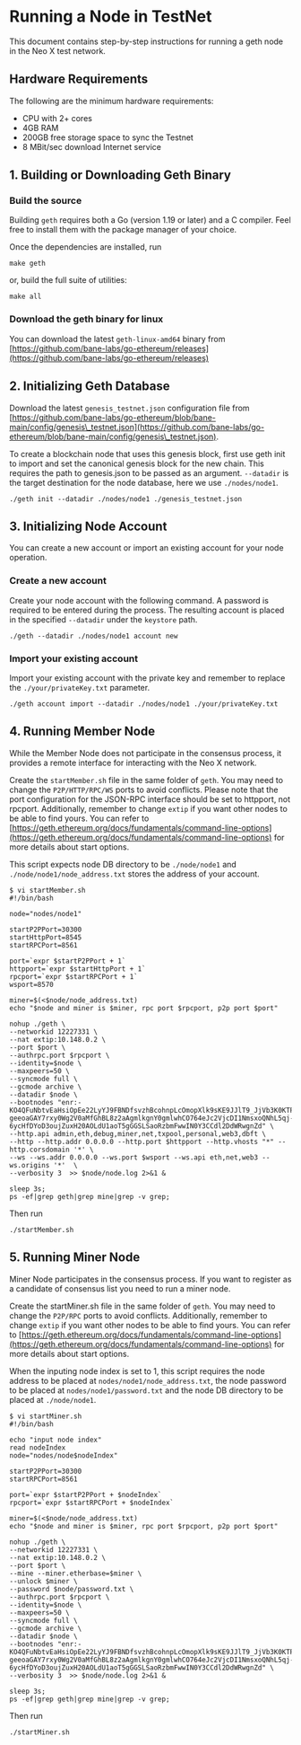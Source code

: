 # Running a Node in TestNet

This document contains step-by-step instructions for running a geth node in the Neo X test network.

## Hardware Requirements

The following are the minimum hardware requirements:

* CPU with 2+ cores
* 4GB RAM
* 200GB free storage space to sync the Testnet
* 8 MBit/sec download Internet service

## 1. Building or Downloading Geth Binary

### Build the source

Building `geth` requires both a Go (version 1.19 or later) and a C compiler. Feel free to install them with the package manager of your choice.

Once the dependencies are installed, run

```
make geth
```

or, build the full suite of utilities:

```
make all
```

### Download the geth binary for linux

You can download the latest `geth-linux-amd64` binary from [https://github.com/bane-labs/go-ethereum/releases](https://github.com/bane-labs/go-ethereum/releases)

## 2. Initializing Geth Database

Download the latest `genesis_testnet.json` configuration file from [https://github.com/bane-labs/go-ethereum/blob/bane-main/config/genesis\_testnet.json](https://github.com/bane-labs/go-ethereum/blob/bane-main/config/genesis\_testnet.json).

To create a blockchain node that uses this genesis block, first use geth init to import and set the canonical genesis block for the new chain. This requires the path to genesis.json to be passed as an argument. `--datadir` is the target destination for the node database, here we use `./nodes/node1`.

```
./geth init --datadir ./nodes/node1 ./genesis_testnet.json
```

## 3. Initializing Node Account

You can create a new account or import an existing account for your node operation.

### Create a new account

Create your node account with the following command. A password is required to be entered during the process. The resulting account is placed in the specified `--datadir` under the `keystore` path.

```
./geth --datadir ./nodes/node1 account new
```

### Import your existing account

Import your existing account with the private key and remember to replace the `./your/privateKey.txt` parameter.

```
./geth account import --datadir ./nodes/node1 ./your/privateKey.txt
```

## 4. Running Member Node

While the Member Node does not participate in the consensus process, it provides a remote interface for interacting with the Neo X network.

Create the `startMember.sh` file in the same folder of `geth`. You may need to change the `P2P/HTTP/RPC/WS` ports to avoid conflicts. Please note that the port configuration for the JSON-RPC interface should be set to httpport, not rpcport. Additionally, remember to change `extip` if you want other nodes to be able to find yours. You can refer to [https://geth.ethereum.org/docs/fundamentals/command-line-options](https://geth.ethereum.org/docs/fundamentals/command-line-options) for more details about start options.

This script expects node DB directory to be `./node/node1` and `./node/node1/node_address.txt` stores the address of your account.

```
$ vi startMember.sh
#!/bin/bash

node="nodes/node1"

startP2PPort=30300
startHttpPort=8545
startRPCPort=8561

port=`expr $startP2PPort + 1`
httpport=`expr $startHttpPort + 1`
rpcport=`expr $startRPCPort + 1`
wsport=8570

miner=$(<$node/node_address.txt)
echo "$node and miner is $miner, rpc port $rpcport, p2p port $port"

nohup ./geth \
--networkid 12227331 \
--nat extip:10.148.0.2 \
--port $port \
--authrpc.port $rpcport \
--identity=$node \
--maxpeers=50 \
--syncmode full \
--gcmode archive \
--datadir $node \
--bootnodes "enr:-KO4QFuNbtvEaHsiOpEe22LyYJ9FBNDfsvzhBcohnpLcOmopXlk9sKE9JJlT9_JjVb3K0KTPvfNjjArb8c8Qe-geeoaGAY7rxy0Wg2V0aMfGhBL8z2aAgmlkgnY0gmlwhCO764eJc2VjcDI1NmsxoQNhL5qj-6ycHfDYoD3oujZuxH20AOLdU1aoT5gGGSLSaoRzbmFwwIN0Y3CCdl2DdWRwgnZd" \
--http.api admin,eth,debug,miner,net,txpool,personal,web3,dbft \
--http --http.addr 0.0.0.0 --http.port $httpport --http.vhosts "*" --http.corsdomain '*' \
--ws --ws.addr 0.0.0.0 --ws.port $wsport --ws.api eth,net,web3 --ws.origins '*'  \
--verbosity 3  >> $node/node.log 2>&1 &

sleep 3s;
ps -ef|grep geth|grep mine|grep -v grep;
```

Then run

```
./startMember.sh
```

## 5. Running Miner Node

Miner Node participates in the consensus process. If you want to register as a candidate of consensus list you need to run a miner node.

Create the startMiner.sh file in the same folder of `geth`. You may need to change the `P2P/RPC` ports to avoid conflicts. Additionally, remember to change `extip` if you want other nodes to be able to find yours. You can refer to [https://geth.ethereum.org/docs/fundamentals/command-line-options](https://geth.ethereum.org/docs/fundamentals/command-line-options) for more details about start options.

When the inputing node index is set to 1, this script requires the node address to be placed at `nodes/node1/node_address.txt`, the node password to be placed at `nodes/node1/password.txt` and the node DB directory to be placed at `./node/node1`.

```
$ vi startMiner.sh
#!/bin/bash

echo "input node index"
read nodeIndex
node="nodes/node$nodeIndex"

startP2PPort=30300
startRPCPort=8561

port=`expr $startP2PPort + $nodeIndex`
rpcport=`expr $startRPCPort + $nodeIndex`

miner=$(<$node/node_address.txt)
echo "$node and miner is $miner, rpc port $rpcport, p2p port $port"

nohup ./geth \
--networkid 12227331 \
--nat extip:10.148.0.2 \
--port $port \
--mine --miner.etherbase=$miner \
--unlock $miner \
--password $node/password.txt \
--authrpc.port $rpcport \
--identity=$node \
--maxpeers=50 \
--syncmode full \
--gcmode archive \
--datadir $node \
--bootnodes "enr:-KO4QFuNbtvEaHsiOpEe22LyYJ9FBNDfsvzhBcohnpLcOmopXlk9sKE9JJlT9_JjVb3K0KTPvfNjjArb8c8Qe-geeoaGAY7rxy0Wg2V0aMfGhBL8z2aAgmlkgnY0gmlwhCO764eJc2VjcDI1NmsxoQNhL5qj-6ycHfDYoD3oujZuxH20AOLdU1aoT5gGGSLSaoRzbmFwwIN0Y3CCdl2DdWRwgnZd" \
--verbosity 3  >> $node/node.log 2>&1 &

sleep 3s;
ps -ef|grep geth|grep mine|grep -v grep;
```

Then run

```
./startMiner.sh
```
